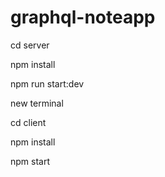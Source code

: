 # graphql-noteapp

cd server

npm install

npm run start:dev

new terminal

cd client

npm install

npm start

